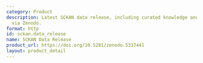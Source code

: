 ```yaml
---
category: Product
description: Latest SCKAN data release, including curated knowledge and models, available
  via Zenodo.
format: http
id: sckan.data_release
name: SCKAN Data Release
product_url: https://doi.org/10.5281/zenodo.5337441
layout: product_detail
---
```

